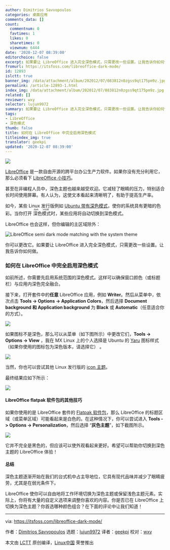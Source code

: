 ```yaml
---
author: Dimitrios Savvopoulos
categories: 桌面应用
comments_data: []
count:
  commentnum: 0
  favtimes: 1
  likes: 0
  sharetimes: 0
  viewnum: 6444
date: '2020-12-07 08:39:00'
editorchoice: false
excerpt: 如果要让 LibreOffice 进入完全深色模式，只需更改一些设置。让我告诉你如何做。
fromurl: https://itsfoss.com/libreoffice-dark-mode/
id: 12893
islctt: true
banner_img: /data/attachment/album/202012/07/083812n0zgss9qt175pm9z.jpg
permalink: /article-12893-1.html
index_img: /data/attachment/album/202012/07/083812n0zgss9qt175pm9z.jpg.thumb.jpg
related: []
reviewer: wxy
selector: lujun9972
summary: 如果要让 LibreOffice 进入完全深色模式，只需更改一些设置。让我告诉你如何做。
tags:
- LibreOffice
- 深色模式
thumb: false
title: 如何在 LibreOffice 中完全启用深色模式
titleindex_img: true
translator: geekpi
updated: '2020-12-07 08:39:00'
---
```


![](/data/attachment/album/202012/07/083812n0zgss9qt175pm9z.jpg)


[LibreOffice](https://www.libreoffice.org) 是一款自由开源的跨平台办公生产力软件。如果你没有充分利用它，那么必须看下 [LibreOffice 小技巧](https://itsfoss.com/libreoffice-tips/)。


甚至在非编程人员中，深色主题也越来越受欢迎。它减轻了眼睛的压力，特别适合长时间使用屏幕。有人认为，这使文本看起来清晰明了，有助于提高生产率。


如今，某些 Linux 发行版例如 [Ubuntu 带有深色模式](https://itsfoss.com/dark-mode-ubuntu/)，使你的系统具有更暗的色彩。当你打开<ruby> 深色模式 <rt>  dark mode </rt></ruby>时，某些应用将自动切换到深色模式。


LibreOffice 也会这样，但你编辑的主区域除外：


![LibreOffice semi dark mode matching with the system theme](/data/attachment/album/202012/07/084009a9f904449z46dxz9.png)


你可以更改它。如果要让 LibreOffice 进入完全深色模式，只需更改一些设置。让我告诉你如何做。


### 如何在 LibreOffice 中完全启用深色模式


如前所述，你需要先启用系统范围的深色模式。这样可以确保窗口颜色（或标题栏）与应用内深色完全融合。


接下来，打开套件中的**任意** LibreOffice 应用，例如 **Writer**。然后从菜单中，依次点击 **Tools -> Options -> Application Colors**，然后选择 **Document background 和 Application background** 为 **Black** 或 **Automatic**（任意适合你的方式）。


![](/data/attachment/album/202012/07/083939y8cmmokapap6aoz2.png)


如果图标不是深色，那么可以从菜单（如下图所示）中更改它们，**Tools -> Options -> View** ，我在 MX Linux 上的个人选择是 Ubuntu 的 [Yaru](https://extensions.libreoffice.org/en/extensions/show/yaru-icon-theme) 图标样式（如果你使用的图标包为深色版本，请选择它） 。


![](/data/attachment/album/202012/07/083946olxmuigslmoujs3f.png)


当然，你也可以尝试其他 Linux 发行版的 [icon 主题](https://itsfoss.com/best-icon-themes-ubuntu-16-04/)。


最终结果应如下所示：


![](/data/attachment/album/202012/07/083949n7f5sa9zwcxlalil.png)


#### LibreOffice flatpak 软件包的其他技巧


如果你使用的是 LibreOffice 套件的 [Flatpak 软件包](https://itsfoss.com/what-is-flatpak/)，那么 LibreOffice 的标题区域（或菜单区域）可能看起来是白色的。在这种情况下，你可以尝试进入 **Tools -> Options -> Personalization**，然后选择 “**灰色主题**”，如下截图所示。


![](/data/attachment/album/202012/07/083952tcqqt1cnqqwc67bt.png)


它并不完全是黑色的，但应该可以使外观看起来更好。希望可以帮助你切换到深色主题的 LibreOffice 体验！


#### 总结


深色主题逐渐开始在我们的台式机中占主导地位，它具有现代品味并减少了眼睛疲劳，尤其是在弱光条件下。


LibreOffice 使你可以自由地将工作环境切换为深色主题或保留浅色主题元素。实际上，你将有大量的自定义选项来调整你喜欢的内容。你是否已在 LibreOffice 上切换为深色主题？你首选哪种颜色组合？在下面的评论中让我们知道！




---


via: <https://itsfoss.com/libreoffice-dark-mode/>


作者：[Dimitrios Savvopoulos](https://itsfoss.com/author/dimitrios/) 选题：[lujun9972](https://github.com/lujun9972) 译者：[geekpi](https://github.com/geekpi) 校对：[wxy](https://github.com/wxy)


本文由 [LCTT](https://github.com/LCTT/TranslateProject) 原创编译，[Linux中国](https://linux.cn/) 荣誉推出